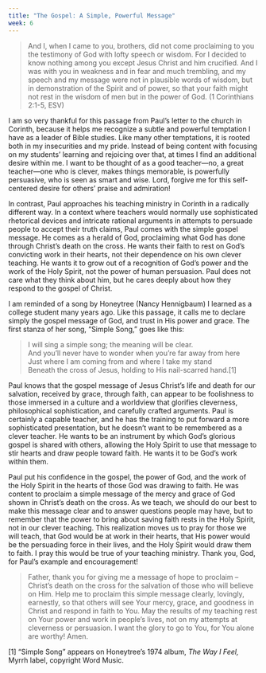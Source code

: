 ```yaml
---
title: "The Gospel: A Simple, Powerful Message"
week: 6
---
```


> And I, when I came to you, brothers, did not come proclaiming to you
> the testimony of God with lofty speech or wisdom. For I decided to
> know nothing among you except Jesus Christ and him crucified. And I
> was with you in weakness and in fear and much trembling, and my speech
> and my message were not in plausible words of wisdom, but in
> demonstration of the Spirit and of power, so that your faith might not
> rest in the wisdom of men but in the power of God. (1 Corinthians
> 2:1-5, ESV)

I am so very thankful for this passage from Paul’s letter to the
church in Corinth, because it helps me recognize a subtle and powerful
temptation I have as a leader of Bible studies. Like many other
temptations, it is rooted both in my insecurities and my pride. Instead
of being content with focusing on my students’ learning and rejoicing
over that, at times I find an additional desire within me. I want to be
thought of as a good teacher—no, a great teacher—one who is clever,
makes things memorable, is powerfully persuasive, who is seen as smart
and wise. Lord, forgive me for this self-centered desire for others’
praise and admiration!

In contrast, Paul approaches his teaching ministry in Corinth in a
radically different way. In a context where teachers would normally use
sophisticated rhetorical devices and intricate rational arguments in
attempts to persuade people to accept their truth claims, Paul comes
with the simple gospel message. He comes as a herald of God, proclaiming
what God has done through Christ’s death on the cross. He wants their
faith to rest on God’s convicting work in their hearts, not their
dependence on his own clever teaching. He wants it to grow out of a
recognition of God’s power and the work of the Holy Spirit, not the
power of human persuasion. Paul does not care what they think about him,
but he cares deeply about how they respond to the gospel of Christ.

I am reminded of a song by Honeytree (Nancy Hennigbaum) I learned as a
college student many years ago. Like this passage, it calls me to
declare simply the gospel message of God, and trust in His power and
grace. The first stanza of her song, “Simple Song,” goes like this:

> I will sing a simple song; the meaning will be clear.\
> And you’ll never have to wonder when you’re far away from here\
> Just where I am coming from and where I take my stand\
> Beneath the cross of Jesus, holding to His nail-scarred hand.[1]

Paul knows that the gospel message of Jesus Christ’s life and death for
our salvation, received by grace, through faith, can appear to be
foolishness to those immersed in a culture and a worldview that
glorifies cleverness, philosophical sophistication, and carefully
crafted arguments. Paul is certainly a capable teacher, and he has the
training to put forward a more sophisticated presentation, but he
doesn’t want to be remembered as a clever teacher. He wants to be an
instrument by which God’s glorious gospel is shared with others,
allowing the Holy Spirit to use that message to stir hearts and draw
people toward faith. He wants it to be God’s work within them.

Paul put his confidence in the gospel, the power of God, and the work of
the Holy Spirit in the hearts of those God was drawing to faith. He was
content to proclaim a simple message of the mercy and grace of God shown
in Christ’s death on the cross. As we teach, we should do our best to
make this message clear and to answer questions people may have, but to
remember that the power to bring about saving faith rests in the Holy
Spirit, not in our clever teaching. This realization moves us to pray
for those we will teach, that God would be at work in their hearts, that
His power would be the persuading force in their lives, and the Holy
Spirit would draw them to faith. I pray this would be true of your
teaching ministry. Thank you, God, for Paul’s example and encouragement!

> Father, thank you for giving me a message of hope to proclaim –
> Christ’s death on the cross for the salvation of those who will
> believe on Him. Help me to proclaim this simple message clearly,
> lovingly, earnestly, so that others will see Your mercy, grace, and
> goodness in Christ and respond in faith to You. May the results of my
> teaching rest on Your power and work in people’s lives, not on my
> attempts at cleverness or persuasion. I want the glory to go to You,
> for You alone are worthy! Amen.

[1] “Simple Song” appears on Honeytree’s 1974 album, *The Way I Feel,*
Myrrh label, copyright Word Music.